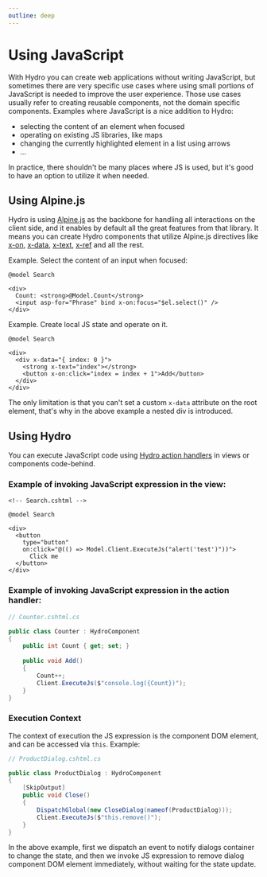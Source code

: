 ```yaml
---
outline: deep
---
```


# Using JavaScript

With Hydro you can create web applications without writing JavaScript, but
sometimes there are very specific use cases where using small portions of JavaScript is needed to improve
the user experience. Those use cases usually refer to creating reusable components, not the domain specific components. Examples where JavaScript is a nice addition to Hydro:
- selecting the content of an element when focused
- operating on existing JS libraries, like maps
- changing the currently highlighted element in a list using arrows
- ...

In practice, there shouldn't be many places where JS is used, but it's good to have
an option to utilize it when needed.

## Using Alpine.js

Hydro is using [Alpine.js](https://alpinejs.dev/) as the backbone for handling all interactions on the client side,
and it enables by default all the great features from that library. It means you can create
Hydro components that utilize Alpine.js directives like [x-on](https://alpinejs.dev/directives/on), [x-data](https://alpinejs.dev/directives/data), [x-text](https://alpinejs.dev/directives/text), [x-ref](https://alpinejs.dev/directives/ref) and all the rest.

Example. Select the content of an input when focused:
```razor
@model Search

<div>
  Count: <strong>@Model.Count</strong>
  <input asp-for="Phrase" bind x-on:focus="$el.select()" />
</div>
```

Example. Create local JS state and operate on it.
```razor
@model Search

<div>
  <div x-data="{ index: 0 }">
    <strong x-text="index"></strong>
    <button x-on:click="index = index + 1">Add</button>
  </div>
</div>
```

The only limitation is that you can't set a custom `x-data` attribute on the root element, that's why in the above example a nested div is introduced.

## Using Hydro

You can execute JavaScript code using [Hydro action handlers](/features/actions) in views or components code-behind.

### Example of invoking JavaScript expression in the view:

```razor
<!-- Search.cshtml -->

@model Search

<div>
  <button
    type="button"
    on:click="@(() => Model.Client.ExecuteJs("alert('test')"))">
      Click me
  </button>
</div>
```

### Example of invoking JavaScript expression in the action handler:

```c#
// Counter.cshtml.cs

public class Counter : HydroComponent
{
    public int Count { get; set; }
    
    public void Add()
    {
        Count++;
        Client.ExecuteJs($"console.log({Count})");
    }
}
```

### Execution Context

The context of execution the JS expression is the component DOM element, and can be accessed via `this`. Example:

```c#
// ProductDialog.cshtml.cs

public class ProductDialog : HydroComponent
{
    [SkipOutput]
    public void Close()
    {
        DispatchGlobal(new CloseDialog(nameof(ProductDialog)));
        Client.ExecuteJs($"this.remove()");
    }
}
```

In the above example, first we dispatch an event to notify dialogs container to change the state, and then we invoke JS expression
to remove dialog component DOM element immediately, without waiting for the state update.